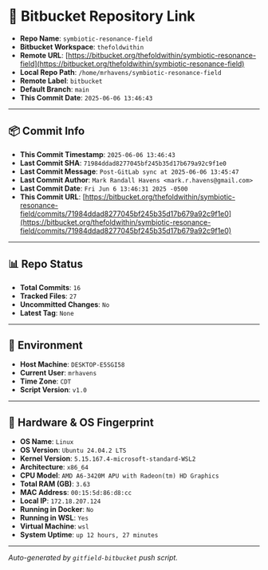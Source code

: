 # 🔗 Bitbucket Repository Link

- **Repo Name**: `symbiotic-resonance-field`
- **Bitbucket Workspace**: `thefoldwithin`
- **Remote URL**: [https://bitbucket.org/thefoldwithin/symbiotic-resonance-field](https://bitbucket.org/thefoldwithin/symbiotic-resonance-field)
- **Local Repo Path**: `/home/mrhavens/symbiotic-resonance-field`
- **Remote Label**: `bitbucket`
- **Default Branch**: `main`
- **This Commit Date**: `2025-06-06 13:46:43`

---

## 📦 Commit Info

- **This Commit Timestamp**: `2025-06-06 13:46:43`
- **Last Commit SHA**: `71984ddad8277045bf245b35d17b679a92c9f1e0`
- **Last Commit Message**: `Post-GitLab sync at 2025-06-06 13:45:47`
- **Last Commit Author**: `Mark Randall Havens <mark.r.havens@gmail.com>`
- **Last Commit Date**: `Fri Jun 6 13:46:31 2025 -0500`
- **This Commit URL**: [https://bitbucket.org/thefoldwithin/symbiotic-resonance-field/commits/71984ddad8277045bf245b35d17b679a92c9f1e0](https://bitbucket.org/thefoldwithin/symbiotic-resonance-field/commits/71984ddad8277045bf245b35d17b679a92c9f1e0)

---

## 📊 Repo Status

- **Total Commits**: `16`
- **Tracked Files**: `27`
- **Uncommitted Changes**: `No`
- **Latest Tag**: `None`

---

## 🧭 Environment

- **Host Machine**: `DESKTOP-E5SGI58`
- **Current User**: `mrhavens`
- **Time Zone**: `CDT`
- **Script Version**: `v1.0`

---

## 🧬 Hardware & OS Fingerprint

- **OS Name**: `Linux`
- **OS Version**: `Ubuntu 24.04.2 LTS`
- **Kernel Version**: `5.15.167.4-microsoft-standard-WSL2`
- **Architecture**: `x86_64`
- **CPU Model**: `AMD A6-3420M APU with Radeon(tm) HD Graphics`
- **Total RAM (GB)**: `3.63`
- **MAC Address**: `00:15:5d:86:d8:cc`
- **Local IP**: `172.18.207.124`
- **Running in Docker**: `No`
- **Running in WSL**: `Yes`
- **Virtual Machine**: `wsl`
- **System Uptime**: `up 12 hours, 27 minutes`

---

_Auto-generated by `gitfield-bitbucket` push script._
